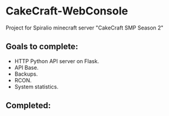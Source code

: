 # CakeCraft-WebConsole
Project for Spiralio minecraft server "CakeCraft SMP Season 2"
## Goals to complete:
- HTTP Python API server on Flask.
- API Base.
- Backups.
- RCON.
- System statistics.
## Completed:
